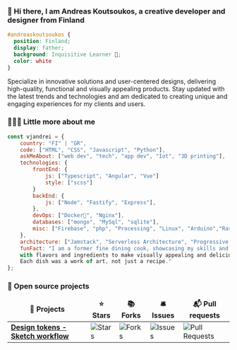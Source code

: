 ### 👋 Hi there, I am Andreas Koutsoukos, a creative developer and designer from Finland 

```css
#andreaskoutsoukos { 
  position: Finland; 
  display: father; 
  background: Inquisitive Learner 🔨; 
  color: white 
}
```

Specialize in innovative solutions and user-centered designs, delivering high-quality, functional and visually appealing products. 
Stay updated with the latest trends and technologies and am dedicated to creating unique and engaging experiences for my clients and users.


### 🧑🏻‍💻 Little more about me 

```javascript
const vjandrei = {
    country: "FI" | "GR",
    code: ["HTML", "CSS", "Javascript", "Python"],
    askMeAbout: ["web dev", "tech", "app dev", "Iot", "3D printing"],
    technologies: {
        frontEnd: {
            js: ["Typescript", "Angular", "Vue"]
            style: ["scss"]
        }
        backEnd: {
            js: ["Node", "Fastify", "Express"],
        },
        devOps: ["Docker🐳", "Nginx"],
        databases: ["mongo", "MySql", "sqlite"],
        misc: ["Firebase", "php", "Processing", "Linux", "Arduino","Raspberrypi"]
    },
    architecture: ["Jamstack", "Serverless Architecture", "Progressive web applications", "Single page applications"],
    funFact: "I am a former fine dining cook, showcasing my skills and creativity through experimenting 
    with flavors and ingredients to make visually appealing and delicious dishes. 
    Each dish was a work of art, not just a recipe."
};
```



### 🥽 Open source projects

<table width="100%">
  <thead align="center">
    <tr border: none;>
      <td><b>🎁 Projects</b></td>
      <td><b>⭐ Stars</b></td>
      <td><b>📚 Forks</b></td>
      <td><b>🛎 Issues</b></td>
      <td><b>📬 Pull requests</b></td>
    </tr>
  </thead>
  <tbody>
    <tr>
      <td><a href="https://github.com/design-meets-development"><b>Design tokens - Sketch workflow</b></a></td>
      <td><img alt="Stars" src="https://img.shields.io/github/stars/design-meets-development/design-tokens-plugin?style=flat-square&labelColor=343b41"/></td>
      <td><img alt="Forks" src="https://img.shields.io/github/forks/design-meets-development/design-tokens-plugin?style=flat-square&labelColor=343b41"/></td>
      <td><img alt="Issues" src="https://img.shields.io/github/issues/design-meets-development/design-tokens-plugin?style=flat-square&labelColor=343b41"/></td>
      <td><img alt="Pull Requests" src="https://img.shields.io/github/issues-pr/design-meets-development/design-tokens-plugin?style=flat-square&labelColor=343b41"/></td>
    </tr>
  </tbody>
</table>

<!--
**vjandrei/vjandrei** is a ✨ _special_ ✨ repository because its `README.md` (this file) appears on your GitHub profile.

Here are some ideas to get you started:
- 🌱 I’m currently learning Vue.js and Vuex ...
- 🔭 I’m currently working on ...
- 🌱 I’m currently learning ...
- 👯 I’m looking to collaborate on ...
- 🤔 I’m looking for help with ...
- 💬 Ask me about ...
- 📫 How to reach me: ...
- 😄 Pronouns: ...
- ⚡ Fun fact: ...
-->
